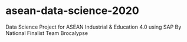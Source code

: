 # asean-data-science-2020
Data Science Project for ASEAN Industrial &amp; Education 4.0 using SAP By National Finalist Team Brocalypse
